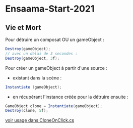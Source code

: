 ﻿# Ensaama-Start-2021

## Vie et Mort
Pour détruire un composat OU un gameObject :
```csharp
Destroy(gameObject);
// avec un délai de 3 secondes :
Destroy(gameObject, 3f);
```

Pour créer un gameObject à partir d'une source :
- existant dans la scène :
```csharp
Instantiate (gameObject);
```

- en récupérant l'instance créée pour la détruire ensuite :
```csharp
GameObject clone = Instantiate(gameObject);
Destroy(clone, 5f);
```

[voir usage dans CloneOnClick.cs](./Assars/ClonneOnClick.cs)
